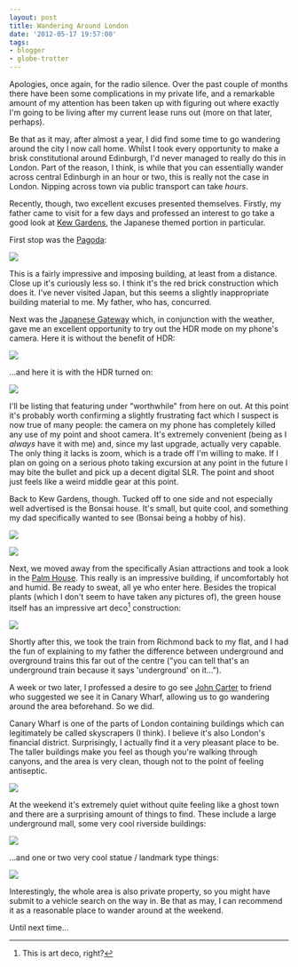 ```yaml
---
layout: post
title: Wandering Around London
date: '2012-05-17 19:57:00'
tags:
- blogger
- globe-trotter
---
```


Apologies, once again, for the radio silence. Over the past couple of months there have been some complications in my private life, and a remarkable amount of my attention has been taken up with figuring out where exactly I'm going to be living after my current lease runs out (more on that later, perhaps).

Be that as it may, after almost a year, I did find some time to go wandering around the city I now call home. Whilst I took every opportunity to make a brisk constitutional around Edinburgh, I'd never managed to really do this in London. Part of the reason, I think, is while that you can essentially wander across central Edinburgh in an hour or two, this is really not the case in London. Nipping across town via public transport can take _hours_.

Recently, though, two excellent excuses presented themselves. Firstly, my father came to visit for a few days and professed an interest to go take a good look at [Kew Gardens], the Japanese themed portion in particular.

[Kew Gardens]: http://www.kew.org/

<!-- More -->

First stop was the [Pagoda]:

[Pagoda]: http://www.kew.org/visit-kew-gardens/garden-attractions-A-Z/Pagoda.htm

![](http://images.harveynick.com/2012-05-17-wandering-around-london_IMG_0402.jpg)

This is a fairly impressive and imposing building, at least from a distance. Close up it's curiously less so. I think it's the red brick construction which does it. I've never visited Japan, but this seems a slightly inappropriate building material to me. My father, who has, concurred.

Next was the [Japanese Gateway] which, in conjunction with the weather, gave me an excellent opportunity to try out the HDR mode on my phone's camera. Here it is without the benefit of HDR:

[Japanese Gateway]: http://www.kew.org/visit-kew-gardens/garden-attractions-A-Z/japanese-gateway.htm

![](http://images.harveynick.com/2012-05-17-wandering-around-london_IMG_0408.jpg)

…and here it is with the HDR turned on:

![](http://images.harveynick.com/2012-05-17-wandering-around-london_IMG_0409.jpg)

I'll be listing that featuring under "worthwhile" from here on out. At this point it's probably worth confirming a slightly frustrating fact which I suspect is now true of many people: the camera on my phone has completely killed any use of my point and shoot camera. It's extremely convenient (being as I _always_ have it with me) and, since my last upgrade, actually very capable. The only thing it lacks is zoom, which is a trade off I'm willing to make. If I plan on going on a serious photo taking excursion at any point in the future I may bite the bullet and pick up a decent digital SLR. The point and shoot just feels like a weird middle gear at this point.

Back to Kew Gardens, though. Tucked off to one side and not especially well advertised is the Bonsai house. It's small, but quite cool, and something my dad specifically wanted to see (Bonsai being a hobby of his).

![](http://images.harveynick.com/2012-05-17-wandering-around-london_IMG_0448.jpg)

![](http://images.harveynick.com/2012-05-17-wandering-around-london_IMG_0450.jpg)

Next, we moved away from the specifically Asian attractions and took a look in the [Palm House]. This really is an impressive building, if uncomfortably hot and humid. Be ready to sweat, all ye who enter here. Besides the tropical plants (which I don't seem to have taken any pictures of), the green house itself has an impressive art deco[^n] construction:

[Palm House]: http://www.kew.org/visit-kew-gardens/garden-attractions-A-Z/Palm-House.htm

![](http://images.harveynick.com/2012-05-17-wandering-around-london_IMG_0451.jpg)

Shortly after this, we took the train from Richmond back to my flat, and I had the fun of explaining to my father the difference between underground and overground trains this far out of the centre ("you can tell that's an underground train because it says 'underground' on it…").

A week or two later, I professed a desire to go see [John Carter] to friend who suggested we see it in Canary Wharf, allowing us to go wandering around the area beforehand. So we did.

[John Carter]: http://ohsohumbleopinion.tumblr.com/post/19950925968/john-carter

Canary Wharf is one of the parts of London containing buildings which can legitimately be called skyscrapers (I think). I believe it's also London's financial district. Surprisingly, I actually find it a very pleasant place to be. The taller buildings make you feel as though you're walking through canyons, and the area is very clean, though not to the point of feeling antiseptic.

![](http://images.harveynick.com/2012-05-17-wandering-around-london_IMG_0463.jpg)

At the weekend it's extremely quiet without quite feeling like a ghost town and there are a surprising amount of things to find. These include a large underground mall, some very cool riverside buildings:

![](http://images.harveynick.com/2012-05-17-wandering-around-london_IMG_0460.jpg)

…and one or two very cool statue / landmark type things:

![](http://images.harveynick.com/2012-05-17-wandering-around-london_IMG_0456.jpg) 

Interestingly, the whole area is also private property, so you might have submit to a vehicle search on the way in. Be that as may, I can recommend it as a reasonable place to wander around at the weekend.

Until next time...

[^n]: This is art deco, right?